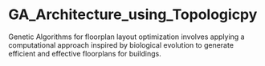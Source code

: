 # GA_Architecture_using_Topologicpy
Genetic Algorithms for floorplan layout optimization involves applying a computational approach inspired by biological evolution to generate efficient and effective floorplans for buildings.
